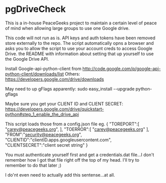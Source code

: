 pgDriveCheck
============

This is a in-house PeaceGeeks project to maintain a certain level of peace of mind when allowing large groups to use one Google drive.

This code will not run as is.  API keys and auth tokens have been removed store externally to the repo.
The script automatically opns a browser and asks you to allow the script to use your account creds to
  access Google Drive.
the README with information about setting that up yourself to use the Google Drive API.  

Install Google-api-python-client from http://code.google.com/p/google-api-python-client/downloads/list
Others: https://developers.google.com/drive/downloads

May need to up gFlags apparently: sudo easy_install --upgrade python-gflags

Maybe sure you get your CLIENT ID and CLIENT SECRET: https://developers.google.com/drive/quickstart-python#step_1_enable_the_drive_api

This script loads those from a config.json file eg. 
{
   "TOREPORT":[
      "carey@peacegeeks.org",
   ],
   "TOERROR":[
      "carey@peacegeeks.org"
   ],
   "FROM":"security@peacegeeks.org",
   "CLIENTID":"clientID.apps.googleusercontent.com",
   "CLIENTSECRET":"client secret string"
}

You must authenticate yourself first and get a credentials.dat file...I don't remember 
how I got that file right off the top of my head.  I'll try to remember to do that later ;)

I do'nt even need to actually add this sentense...at all.




